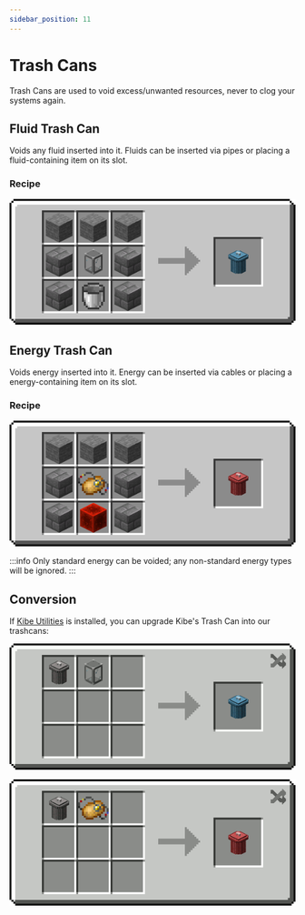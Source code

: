 ```yaml
---
sidebar_position: 11
---
```


# Trash Cans

Trash Cans are used to void excess/unwanted resources, never to clog your systems again.

## Fluid Trash Can

Voids any fluid inserted into it. Fluids can be inserted via pipes or placing a fluid-containing item on its slot.

### Recipe

![](/img/coxinha/recipes/fluid_trash_can.gif)

## Energy Trash Can

Voids energy inserted into it. Energy can be inserted via cables or placing a energy-containing item on its slot.

### Recipe

![](/img/coxinha/recipes/energy_trash_can.gif)


:::info
Only standard energy can be voided; any non-standard energy types will be ignored.
:::

## Conversion

If [Kibe Utilities](https://www.curseforge.com/minecraft/mc-mods/kibe) is installed, you can upgrade Kibe's Trash Can into our trashcans:

![](/img/coxinha/recipes/fluid_trash_can_upgrade.gif)

![](/img/coxinha/recipes/energy_trash_can_upgrade.gif)